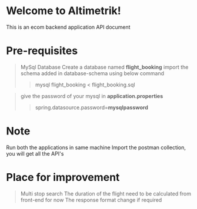 # Welcome to Altimetrik!

This is an ecom backend application API document
# Pre-requisites
>MySql Database
>Create a database named **flight_booking**
>import the schema added in database-schema using below command
> > mysql flight_booking < flight_booking.sql

>give the password of your mysql in **application.properties**
> > spring.datasource.password=**mysqlpassword**

# Note
Run both the applications in same machine
Import the postman collection, you will get all the API's

# Place for improvement
>Multi stop search
>The duration of the flight need  to be calculated from front-end for now
>The response format change if required